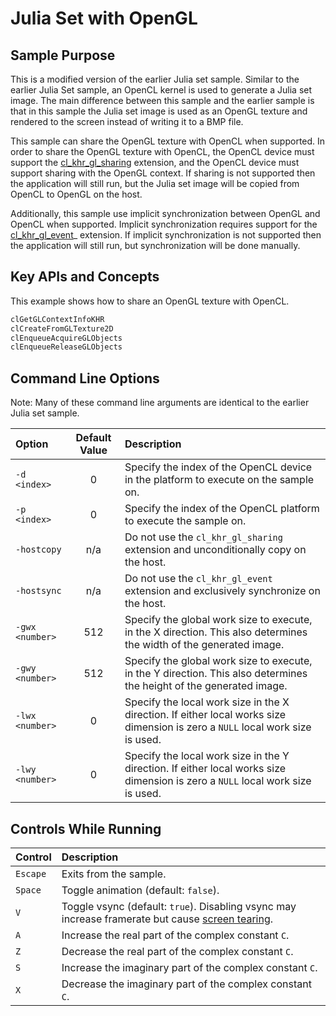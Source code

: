 # Julia Set with OpenGL

## Sample Purpose

This is a modified version of the earlier Julia set sample.
Similar to the earlier Julia Set sample, an OpenCL kernel is used to generate a Julia set image.
The main difference between this sample and the earlier sample is that in this sample the Julia set image is used as an OpenGL texture and rendered to the screen instead of writing it to a BMP file.

This sample can share the OpenGL texture with OpenCL when supported.
In order to share the OpenGL texture with OpenCL, the OpenCL device must support the [cl_khr_gl_sharing](https://www.khronos.org/registry/OpenCL/specs/3.0-unified/html/OpenCL_Ext.html#cl_khr_gl_sharing) extension, and the OpenCL device must support sharing with the OpenGL context.
If sharing is not supported then the application will still run, but the Julia set image will be copied from OpenCL to OpenGL on the host.

Additionally, this sample use implicit synchronization between OpenGL and OpenCL when supported.
Implicit synchronization requires support for the [cl_khr_gl_event](https://www.khronos.org/registry/OpenCL/specs/3.0-unified/html/OpenCL_Ext.html#cl_khr_gl_event)_ extension.
If implicit synchronization is not supported then the application will still run, but synchronization will be done manually.

## Key APIs and Concepts

This example shows how to share an OpenGL texture with OpenCL.

```c
clGetGLContextInfoKHR
clCreateFromGLTexture2D
clEnqueueAcquireGLObjects
clEnqueueReleaseGLObjects
```

## Command Line Options

Note: Many of these command line arguments are identical to the earlier Julia set sample.

| Option | Default Value | Description |
|:--|:-:|:--|
| `-d <index>` | 0 | Specify the index of the OpenCL device in the platform to execute on the sample on.
| `-p <index>` | 0 | Specify the index of the OpenCL platform to execute the sample on.
| `-hostcopy` | n/a | Do not use the `cl_khr_gl_sharing` extension and unconditionally copy on the host.
| `-hostsync` | n/a | Do not use the `cl_khr_gl_event` extension and exclusively synchronize on the host.
| `-gwx <number>` | 512 | Specify the global work size to execute, in the X direction.  This also determines the width of the generated image.
| `-gwy <number>` | 512 | Specify the global work size to execute, in the Y direction.  This also determines the height of the generated image.
| `-lwx <number>` | 0 | Specify the local work size in the X direction.  If either local works size dimension is zero a `NULL` local work size is used.
| `-lwy <number>` | 0 | Specify the local work size in the Y direction.  If either local works size dimension is zero a `NULL` local work size is used.

## Controls While Running

| Control | Description |
|:--|:--|
| `Escape` | Exits from the sample.
| `Space` | Toggle animation (default: `false`).
| `V` | Toggle vsync (default: `true`). Disabling vsync may increase framerate but cause [screen tearing](https://en.wikipedia.org/wiki/Screen_tearing).
| `A` | Increase the real part of the complex constant `C`.
| `Z` | Decrease the real part of the complex constant `C`.
| `S` | Increase the imaginary part of the complex constant `C`.
| `X` | Decrease the imaginary part of the complex constant `C`.
